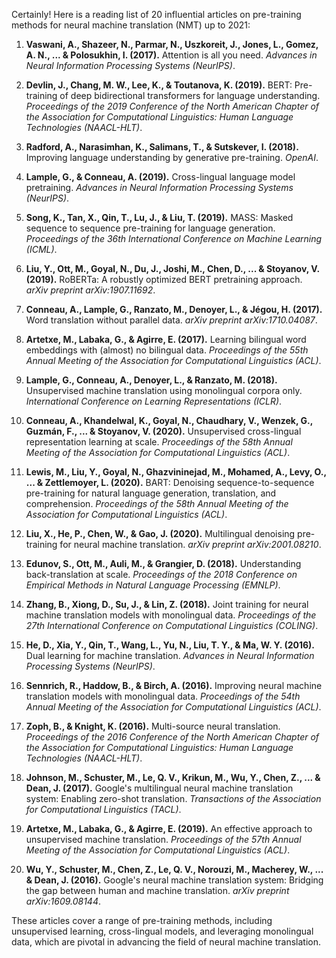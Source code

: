 Certainly! Here is a reading list of 20 influential articles on pre-training methods for neural machine translation (NMT) up to 2021:

1. **Vaswani, A., Shazeer, N., Parmar, N., Uszkoreit, J., Jones, L., Gomez, A. N., ... & Polosukhin, I. (2017).** Attention is all you need. *Advances in Neural Information Processing Systems (NeurIPS)*.
   
2. **Devlin, J., Chang, M. W., Lee, K., & Toutanova, K. (2019).** BERT: Pre-training of deep bidirectional transformers for language understanding. *Proceedings of the 2019 Conference of the North American Chapter of the Association for Computational Linguistics: Human Language Technologies (NAACL-HLT)*.

3. **Radford, A., Narasimhan, K., Salimans, T., & Sutskever, I. (2018).** Improving language understanding by generative pre-training. *OpenAI*.

4. **Lample, G., & Conneau, A. (2019).** Cross-lingual language model pretraining. *Advances in Neural Information Processing Systems (NeurIPS)*.

5. **Song, K., Tan, X., Qin, T., Lu, J., & Liu, T. (2019).** MASS: Masked sequence to sequence pre-training for language generation. *Proceedings of the 36th International Conference on Machine Learning (ICML)*.

6. **Liu, Y., Ott, M., Goyal, N., Du, J., Joshi, M., Chen, D., ... & Stoyanov, V. (2019).** RoBERTa: A robustly optimized BERT pretraining approach. *arXiv preprint arXiv:1907.11692*.

7. **Conneau, A., Lample, G., Ranzato, M., Denoyer, L., & Jégou, H. (2017).** Word translation without parallel data. *arXiv preprint arXiv:1710.04087*.

8. **Artetxe, M., Labaka, G., & Agirre, E. (2017).** Learning bilingual word embeddings with (almost) no bilingual data. *Proceedings of the 55th Annual Meeting of the Association for Computational Linguistics (ACL)*.

9. **Lample, G., Conneau, A., Denoyer, L., & Ranzato, M. (2018).** Unsupervised machine translation using monolingual corpora only. *International Conference on Learning Representations (ICLR)*.

10. **Conneau, A., Khandelwal, K., Goyal, N., Chaudhary, V., Wenzek, G., Guzmán, F., ... & Stoyanov, V. (2020).** Unsupervised cross-lingual representation learning at scale. *Proceedings of the 58th Annual Meeting of the Association for Computational Linguistics (ACL)*.

11. **Lewis, M., Liu, Y., Goyal, N., Ghazvininejad, M., Mohamed, A., Levy, O., ... & Zettlemoyer, L. (2020).** BART: Denoising sequence-to-sequence pre-training for natural language generation, translation, and comprehension. *Proceedings of the 58th Annual Meeting of the Association for Computational Linguistics (ACL)*.

12. **Liu, X., He, P., Chen, W., & Gao, J. (2020).** Multilingual denoising pre-training for neural machine translation. *arXiv preprint arXiv:2001.08210*.

13. **Edunov, S., Ott, M., Auli, M., & Grangier, D. (2018).** Understanding back-translation at scale. *Proceedings of the 2018 Conference on Empirical Methods in Natural Language Processing (EMNLP)*.

14. **Zhang, B., Xiong, D., Su, J., & Lin, Z. (2018).** Joint training for neural machine translation models with monolingual data. *Proceedings of the 27th International Conference on Computational Linguistics (COLING)*.

15. **He, D., Xia, Y., Qin, T., Wang, L., Yu, N., Liu, T. Y., & Ma, W. Y. (2016).** Dual learning for machine translation. *Advances in Neural Information Processing Systems (NeurIPS)*.

16. **Sennrich, R., Haddow, B., & Birch, A. (2016).** Improving neural machine translation models with monolingual data. *Proceedings of the 54th Annual Meeting of the Association for Computational Linguistics (ACL)*.

17. **Zoph, B., & Knight, K. (2016).** Multi-source neural translation. *Proceedings of the 2016 Conference of the North American Chapter of the Association for Computational Linguistics: Human Language Technologies (NAACL-HLT)*.

18. **Johnson, M., Schuster, M., Le, Q. V., Krikun, M., Wu, Y., Chen, Z., ... & Dean, J. (2017).** Google's multilingual neural machine translation system: Enabling zero-shot translation. *Transactions of the Association for Computational Linguistics (TACL)*.

19. **Artetxe, M., Labaka, G., & Agirre, E. (2019).** An effective approach to unsupervised machine translation. *Proceedings of the 57th Annual Meeting of the Association for Computational Linguistics (ACL)*.

20. **Wu, Y., Schuster, M., Chen, Z., Le, Q. V., Norouzi, M., Macherey, W., ... & Dean, J. (2016).** Google's neural machine translation system: Bridging the gap between human and machine translation. *arXiv preprint arXiv:1609.08144*.

These articles cover a range of pre-training methods, including unsupervised learning, cross-lingual models, and leveraging monolingual data, which are pivotal in advancing the field of neural machine translation.